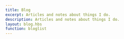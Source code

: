 ```yaml
---
title: Blog
excerpt: Articles and notes about things I do.
description: Articles and notes about things I do.
layout: blog.hbs
function: bloglist
---
```

